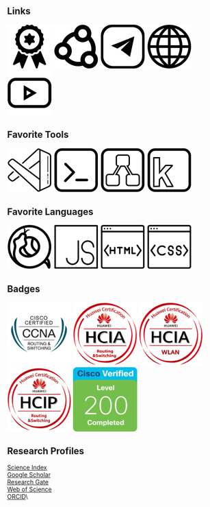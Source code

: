 
## Links
[![Credly](./resources/icons/badge.svg)](https://www.credly.com/users/fatum)
[![ВКонтакте](./resources/icons/social.svg)](https://vk.com/lemafas)
[![Telegram](./resources/icons/telegram.svg)](https://t.me/everlike)
[![WebSite](./resources/icons/web.svg)](https://fatumfl.github.io/)
[![Youtube](./resources/icons/youtube.svg)](https://www.youtube.com/channel/UCGPux_yPhvm71SCI6EBSmEA)

## Favorite Tools
[![Visual Studio Code](./resources/icons/vscode.svg)](https://github.com/microsoft/vscode)
[![cmder](./resources/icons/terminal.svg)](https://cmder.net)
[![Draw.io](./resources/icons/draw-io.svg)](https://app.diagrams.net)
[![Keypirinha](./resources/icons/keypirinha.svg)](https://keypirinha.com)

## Favorite Languages
[![Python](./resources/icons/python.svg)](https://www.python.org/)
[![JavaScript](./resources/icons/javascript.svg)](https://developer.mozilla.org/ru/docs/Web/JavaScript)
[![HTML](./resources/icons/html.svg)](https://developer.mozilla.org/ru/docs/Web/HTML)
[![CSS](./resources/icons/css.svg)](https://developer.mozilla.org/ru/docs/Web/CSS)


## Badges
<p>
<img src="./resources/badges/cisco-rs.png" alt="CCNA R&S" width="150"/>
<img src="./resources/badges/hcia-rs.png" alt="HCIA R&S" width="150"/>
<img src="./resources/badges/hcia-wlan.jpg" alt="HCIA WLAN" width="150"/>
<img src="./resources/badges/hcip-rs.jpg" alt="HCIP R&S" width="150"/>
<img src="./resources/badges/cisco-200.png" alt="Cisco 200" width="150"/>
</p>

## Research Profiles
[Science Index](https://www.elibrary.ru/author_items.asp?authorid=746015)\
[Google Scholar](https://scholar.google.com/citations?user=lBr3X9YAAAAJ&hl=ru)\
[Research Gate](https://www.researchgate.net/profile/Lenar-M-Faskhutdinov)\
[Web of Science](https://publons.com/researcher/1907695/lenar-m-faskhutdinov/)\
[ORCID](https://orcid.org/0000-0001-7983-462X?lang=en)\
